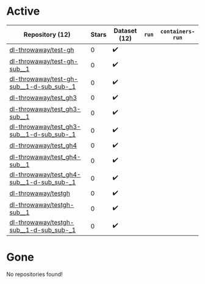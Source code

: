 # Active
| Repository (12) | Stars | Dataset (12) | `run` | `containers-run` |
| --- | --- | --- | --- | --- |
| [dl-throwaway/test-gh](https://github.com/dl-throwaway/test-gh) | 0 | :heavy_check_mark: |  |  |
| [dl-throwaway/test-gh-sub__1](https://github.com/dl-throwaway/test-gh-sub__1) | 0 | :heavy_check_mark: |  |  |
| [dl-throwaway/test-gh-sub__1-d-sub_sub-_1](https://github.com/dl-throwaway/test-gh-sub__1-d-sub_sub-_1) | 0 | :heavy_check_mark: |  |  |
| [dl-throwaway/test_gh3](https://github.com/dl-throwaway/test_gh3) | 0 | :heavy_check_mark: |  |  |
| [dl-throwaway/test_gh3-sub__1](https://github.com/dl-throwaway/test_gh3-sub__1) | 0 | :heavy_check_mark: |  |  |
| [dl-throwaway/test_gh3-sub__1-d-sub_sub-_1](https://github.com/dl-throwaway/test_gh3-sub__1-d-sub_sub-_1) | 0 | :heavy_check_mark: |  |  |
| [dl-throwaway/test_gh4](https://github.com/dl-throwaway/test_gh4) | 0 | :heavy_check_mark: |  |  |
| [dl-throwaway/test_gh4-sub__1](https://github.com/dl-throwaway/test_gh4-sub__1) | 0 | :heavy_check_mark: |  |  |
| [dl-throwaway/test_gh4-sub__1-d-sub_sub-_1](https://github.com/dl-throwaway/test_gh4-sub__1-d-sub_sub-_1) | 0 | :heavy_check_mark: |  |  |
| [dl-throwaway/testgh](https://github.com/dl-throwaway/testgh) | 0 | :heavy_check_mark: |  |  |
| [dl-throwaway/testgh-sub__1](https://github.com/dl-throwaway/testgh-sub__1) | 0 | :heavy_check_mark: |  |  |
| [dl-throwaway/testgh-sub__1-d-sub_sub-_1](https://github.com/dl-throwaway/testgh-sub__1-d-sub_sub-_1) | 0 | :heavy_check_mark: |  |  |

# Gone
No repositories found!

